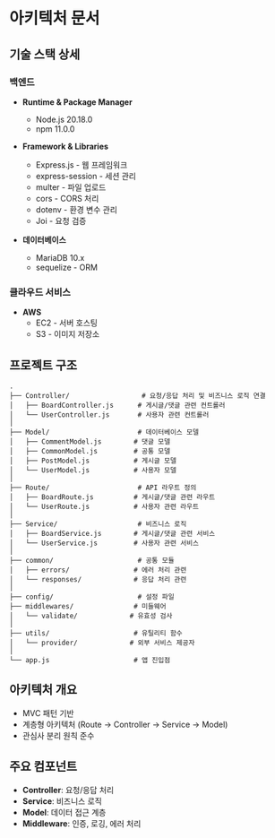# 아키텍처 문서

## 기술 스택 상세

### 백엔드
- **Runtime & Package Manager**
    - Node.js 20.18.0
    - npm 11.0.0

- **Framework & Libraries**
    - Express.js - 웹 프레임워크
    - express-session - 세션 관리
    - multer - 파일 업로드
    - cors - CORS 처리
    - dotenv - 환경 변수 관리
    - Joi - 요청 검증

- **데이터베이스**
    - MariaDB 10.x
    - sequelize - ORM

### 클라우드 서비스
- **AWS**
    - EC2 - 서버 호스팅
    - S3 - 이미지 저장소

## 프로젝트 구조
```
.
├── Controller/                  # 요청/응답 처리 및 비즈니스 로직 연결
│   ├── BoardController.js      # 게시글/댓글 관련 컨트롤러
│   └── UserController.js       # 사용자 관련 컨트롤러
│
├── Model/                      # 데이터베이스 모델
│   ├── CommentModel.js        # 댓글 모델
│   ├── CommonModel.js         # 공통 모델
│   ├── PostModel.js           # 게시글 모델
│   └── UserModel.js           # 사용자 모델
│
├── Route/                      # API 라우트 정의
│   ├── BoardRoute.js          # 게시글/댓글 관련 라우트
│   └── UserRoute.js           # 사용자 관련 라우트
│
├── Service/                    # 비즈니스 로직
│   ├── BoardService.js        # 게시글/댓글 관련 서비스
│   └── UserService.js         # 사용자 관련 서비스
│
├── common/                     # 공통 모듈
│   ├── errors/                # 에러 처리 관련
│   └── responses/             # 응답 처리 관련
│
├── config/                     # 설정 파일
├── middlewares/               # 미들웨어
│   └── validate/             # 유효성 검사
│
├── utils/                     # 유틸리티 함수
│   └── provider/             # 외부 서비스 제공자
│
└── app.js                     # 앱 진입점
```

## 아키텍처 개요
- MVC 패턴 기반
- 계층형 아키텍처 (Route → Controller → Service → Model)
- 관심사 분리 원칙 준수

## 주요 컴포넌트
- **Controller**: 요청/응답 처리
- **Service**: 비즈니스 로직
- **Model**: 데이터 접근 계층
- **Middleware**: 인증, 로깅, 에러 처리